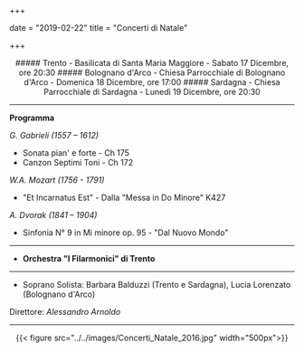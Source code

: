 +++

date = "2019-02-22"
title = "Concerti di Natale"

+++

<center>
##### Trento - Basilicata di Santa Maria Maggiore - Sabato 17 Dicembre, ore 20:30
##### Bolognano d'Arco - Chiesa Parrocchiale di Bolognano d'Arco - Domenica 18 Dicembre, ore 17:00
##### Sardagna - Chiesa Parrocchiale di Sardagna - Lunedì 19 Dicembre, ore 20:30
</center>

---

**Programma**

_G. Gabrieli (1557 – 1612)_

* Sonata pian' e forte - Ch 175
* Canzon Septimi Toni  - Ch 172


_W.A. Mozart (1756 - 1791)_

* "Et Incarnatus Est" - Dalla "Messa in Do Minore" K427


_A. Dvorak (1841 – 1904)_

* Sinfonia N° 9 in Mi minore op. 95 - "Dal Nuovo Mondo"

---

* **Orchestra "I Filarmonici" di Trento**

---

* Soprano Solista: Barbara Balduzzi (Trento e Sardagna), Lucia Lorenzato (Bolognano d'Arco)


Direttore: *Alessandro Arnoldo*

---

<center>

{{< figure src="../../images/Concerti_Natale_2016.jpg" width="500px">}}

</center>